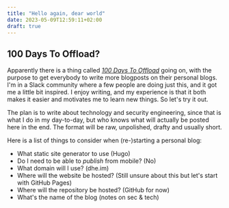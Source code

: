 ```yaml
---
title: "Hello again, dear world"
date: 2023-05-09T12:59:11+02:00
draft: true
---
```


## 100 Days To Offload?

Apparently there is a thing called [_100 Days To Offload_](https://100daystooffload.com/) going on, with the purpose to get everybody to write more blogposts on their personal blogs. I'm in a Slack community where a few people are doing just this, and it got me a little bit inspired. I enjoy writing, and my experience is that it both makes it easier and motivates me to learn new things. So let's try it out.

The plan is to write about technology and security engineering, since that is what I do in my day-to-day, but who knows what will actually be posted here in the end. The format will be raw, unpolished, drafty and usually short.

Here is a list of things to consider when (re-)starting a personal blog:

- What static site generator to use (Hugo)
- Do I need to be able to _publish_ from mobile? (No)
- What domain will I use? (dhe.im)
- Where will the website be hosted? (Still unsure about this but let's start with GitHub Pages)
- Where will the repository be hosted? (GitHub for now)
- What's the name of the blog (notes on sec & tech)
